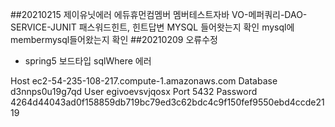 ##20210215
제이유닛에러 에듀휴먼컴멤버 멤버테스트자바
VO-메퍼쿼리-DAO-SERVICE-JUNIT
패스워드힌트, 힌트답변 MYSQL 들어왓는지 확인
mysql에 membermysql들어왔는지 확인
##20210209 오류수정
- spring5 보드타입 sqlWhere 에러

Host
ec2-54-235-108-217.compute-1.amazonaws.com
Database
d3nnps0u19g7qd
User
egivoevsvjqosx
Port
5432
Password
4264d44043ad0f158859db719bc79ed3c62bdc4c9f150fef9550ebd4ccde2119